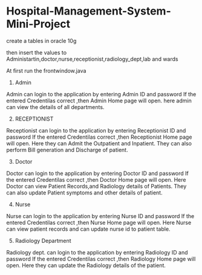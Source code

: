 # Hospital-Management-System-Mini-Project

create a tables in oracle 10g

then insert the values to Administartin,doctor,nurse,receptionist,radiology_dept,lab and wards

At first run the frontwindow.java

1. Admin

Admin can login to the application by entering Admin ID and password
If the entered Credentilas correct ,then Admin Home page will open.
here admin can view the details of all  departments.

2. RECEPTIONIST

Receptionist can login to the application by entering Receptionist ID and password
If the entered Credentilas correct ,then Receptionist Home page will open.  Here they can Admit the Outpatient and Inpatient.
They can also perform Bill generation and Discharge of patient.

3. Doctor

Doctor can login to the application by entering Doctor ID and password
If the entered Credentilas correct ,then Doctor Home page will open.
Here Doctor can view Patient Records,and Radiology details of Patients.
They can also update Patient symptoms and other details of patient.


4. Nurse

Nurse can login to the application by entering Nurse ID and password
If the entered Credentilas correct ,then Nurse Home page will open.
Here Nurse can view patient records and can update nurse id to patient table. 

5. Radiology Department

Radiology dept. can login to the application by entering Radiology ID and password
If the entered Credentilas correct ,then Radiology Home page will open.
Here they can update the Radiology details of the patient.
